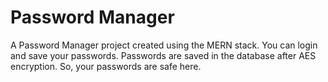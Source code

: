 # Password Manager

A Password Manager project created using the MERN stack.
You can login and save your passwords. Passwords are saved in the database after AES encryption. So, your passwords are safe here.
